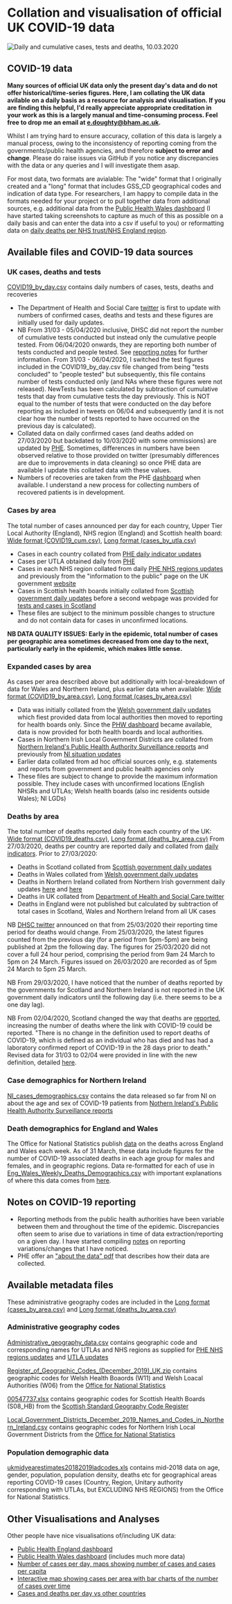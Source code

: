 # Collation and visualisation of official UK COVID-19 data

![Daily and cumulative cases, tests and deaths, 10.03.2020](https://github.com/emmadoughty/Daily_COVID-19/blob/master/Summary_plot.png)

## COVID-19 data

**Many sources of official UK data only the present day's data and do not offer historical/time-series figures. Here, I am collating the UK data avilable on a daily basis as a resource for analysis and visualisation. If you are finding this helpful, I'd really appreciate appropriate creditation in your work as this is a largely manual and time-consuming process. Feel free to drop me an email at e.doughty@bham.ac.uk.**

Whilst I am trying hard to ensure accuracy, collation of this data is largely a manual process, owing to the inconsistency of reporting coming from the governments/public health agencies, and therefore **subject to error and change**. Please do raise issues via GitHub if you notice any discrepancies with the data or any queries and I will investigate them asap.

For most data, two formats are avialable: The "wide" format that I originally created and a "long" format that includes GSS_CD geographical codes and indication of data type. For researchers, I am happy to compile data in the formats needed for your project or to pull together data from additional sources, e.g. additional data from the [Public Health Wales dashboard](https://public.tableau.com/profile/public.health.wales.health.protection#!/vizhome/RapidCOVID-19virology-Public/Headlinesummary) (I have started taking screenshots to capture as much of this as possible on a daily basis and can enter the data into a csv if useful to you) or reformatting data on [daily deaths per NHS trust/NHS England region](https://www.england.nhs.uk/statistics/statistical-work-areas/covid-19-daily-deaths/).

## Available files and COVID-19 data sources

### UK cases, deaths and tests


[COVID19_by_day.csv](https://github.com/emmadoughty/Daily_COVID-19/blob/master/Data/COVID19_by_day.csv) contains daily numbers of cases, tests, deaths and recoveries
- The Department of Health and Social Care [twitter](https://twitter.com/DHSCgovuk) is first to update with numbers of confirmed cases, deaths and tests and these figures are initially used for daily updates.
- NB From 31/03 - 05/04/2020 inclusive, DHSC did not report the number of cumulative tests conducted but instead only the cumulative people tested. From 06/04/2020 onwards, they are reporting both number of tests conducted and people tested. See [reporting notes](https://github.com/emmadoughty/Daily_COVID-19/blob/master/Reporting_notes.txt) for further information. From 31/03 - 06/04/2020, I switched the test figures included in the COVID19_by_day.csv file changed from being "tests concluded" to "people tested" but subsequently, this file contains number of tests conducted only (and NAs where these figures were not released). NewTests has been calculated by subtraction of cumulative tests that day from cumulative tests the day previously. This is NOT equal to the number of tests that were conducted on the day before reporting as included in tweets on 06/04 and subsequently (and it is not clear how the number of tests reported to have occurred on the previous day is calculated). 
- Collated data on daily confirmed cases (and deaths added on 27/03/2020 but backdated to 10/03/2020 with some ommissions) are updated by [PHE](https://www.arcgis.com/home/item.html?id=bc8ee90225644ef7a6f4dd1b13ea1d67). Sometimes, differences in numbers have been observed relative to those provided on twitter (presumably differences are due to improvements in data cleaning) so once PHE data are available I update this collated data with these values.
- Numbers of recoveries are taken from the PHE [dashboard](https://fingertips.phe.org.uk/documents/Historic%20COVID-19%20Dashboard%20Data.xlsx) when available. I understand a new process for collecting numbers of recovered patients is in development.

### Cases by area


The total number of cases announced per day for each country, Upper Tier Local Authority (England), NHS region (England) and Scottish health board: [Wide format (COVID19_cum.csv)](https://github.com/emmadoughty/Daily_COVID-19/blob/master/Data/COVID19_cum.csv), [Long format (cases_by_utla.csv)](https://github.com/emmadoughty/Daily_COVID-19/blob/master/Data/cases_by_utla.csv)
- Cases in each country collated from [PHE daily indicator updates](https://www.arcgis.com/home/item.html?id=bc8ee90225644ef7a6f4dd1b13ea1d67)
- Cases per UTLA obtained daily from [PHE](https://www.arcgis.com/home/item.html?id=b684319181f94875a6879bbc833ca3a6) 
- Cases in each NHS region collated from daily [PHE NHS regions updates](https://www.arcgis.com/home/item.html?id=ca796627a2294c51926865748c4a56e8) and previously from the "information to the public" page on the UK government [website](https://www.gov.uk/guidance/coronavirus-covid-19-information-for-the-public)
- Cases in Scottish health boards initially collated from [Scottish government daily updates](https://www.gov.scot/coronavirus-covid-19/) before a second webpage was provided for [tests and cases in Scotland](https://www.gov.scot/publications/coronavirus-covid-19-tests-and-cases-in-scotland/)
- These files are subject to the minimum possible changes to structure and do not contain data for cases in unconfirmed locations.


**NB DATA QUALITY ISSUES: Early in the epidemic, total number of cases per geographic area sometimes decreased from one day to the next, particularly early in the epidemic, which makes little sense.**

### Expanded cases by area
As cases per area described above but additionally with local-breakdown of data for Wales and Northern Ireland, plus earlier data when available: [Wide format (COVID19_by_area.csv)](https://github.com/emmadoughty/Daily_COVID-19/blob/master/Data/COVID19_by_area.csv), [Long format (cases_by_area.csv)](https://github.com/emmadoughty/Daily_COVID-19/blob/master/Data/cases_by_area.csv)
- Data was initially collated from the [Welsh government daily updates](https://covid19-phwstatement.nhs.wales/) which fiest provided data from local authorities then moved to reporting for health boards only. Since the [PHW dashboard](https://public.tableau.com/profile/public.health.wales.health.protection#!/vizhome/RapidCOVID-19virology-Public/Headlinesummary) became available, data is now provided for both health boards and local authorities.
- Cases in Northern Irish Local Government Districts are collated from [Northern Ireland's Public Health Authority Surveillance reports](https://www.publichealth.hscni.net/publications/covid-19-surveillance-reports) and previously from [NI situation updates](https://www.publichealth.hscni.net/news/covid-19-coronavirus)
- Earlier data collated from ad hoc official sources only, e.g. statements and reports from government and public health agencies only
- These files are subject to change to provide the maximum information possible. They include cases with unconfirmed locations (English NHSRs and UTLAs; Welsh health boards (also inc residents outside Wales); NI LGDs)


### Deaths by area
The total number of deaths reported daily from each country of the UK: [Wide format (COVID19_deaths.csv)](https://github.com/emmadoughty/Daily_COVID-19/blob/master/Data/COVID19_deaths.csv), [Long format (deaths_by_area.csv)](https://github.com/emmadoughty/Daily_COVID-19/blob/master/Data/deaths_by_area.csv)
From 27/03/2020, deaths per country are reported daily and collated from [daily indicators](https://www.arcgis.com/home/item.html?id=bc8ee90225644ef7a6f4dd1b13ea1d67). Prior to 27/03/2020:
- Deaths in Scotland collated from [Scottish government daily updates](https://www.gov.scot/coronavirus-covid-19/)
- Deaths in Wales collated from [Welsh government daily updates](https://covid19-phwstatement.nhs.wales/)
- Deaths in Northern Ireland collated from Northern Irish government daily updates [here](https://www.publichealth.hscni.net/news/covid-19-coronavirus) and [here](https://www.publichealth.hscni.net/publications/covid-19-surveillance-reports)
- Deaths in UK collated from [Department of Health and Social Care twitter](https://twitter.com/DHSCgovuk)
- Deaths in England were not published but calculated by subtraction of total cases in Scotland, Wales and Northern Ireland from all UK cases

NB [DHSC twitter](https://twitter.com/DHSCgovuk/status/1243237211119800323) announced on that from 25/03/2020 their reporting time period for deaths would change. From 25/03/2020, the latest figures counted from the previous day (for a period from 5pm-5pm) are being published at 2pm the following day. The figures for 25/03/2020 did not cover a full 24 hour period, comprising the period from 9am 24 March to 5pm on 24 March. Figures issued on 26/03/2020 are recorded as of 5pm 24 March to 5pm 25 March.

NB From 29/03/2020, I have noticed that the number of deaths reported by the governments for Scotland and Northern Ireland is not reported in the UK government daily indicators until the following day (i.e. there seems to be a one day lag).

NB From 02/04/2020, Scotland changed the way that deaths are [reported](https://www.gov.scot/news/new-process-for-reporting-covid-19-deaths/), increasing the number of deaths where the link with COVID-19 could be reported. "There is no change in the definition used to report deaths of COVID-19, which is defined as an individual who has died and has had a laboratory confirmed report of COVID-19 in the 28 days prior to death." Revised data for 31/03 to 02/04 were provided in line with the new definition, detailed [here](https://github.com/emmadoughty/Daily_COVID-19/blob/master/Reporting_notes.txt).

### Case demographics for Northern Ireland
[NI_cases_demographics.csv](https://github.com/emmadoughty/Daily_COVID-19/blob/master/Data/NI_cases_demographics.csv) contains the data released so far from NI on about the age and sex of COVID-19 patients from [Nothern Ireland's Public Health Authority Surveillance reports](https://www.publichealth.hscni.net/publications/covid-19-surveillance-reports)

### Death demographics for England and Wales
The Office for National Statistics publish [data](https://www.ons.gov.uk/peoplepopulationandcommunity/birthsdeathsandmarriages/deaths/bulletins/deathsregisteredweeklyinenglandandwalesprovisional/latest) on the deaths across England and Wales each week. As of 31 March, these data include figures for the number of COVID-19 associated deaths in each age group for males and females, and in geographic regions. Data re-formatted for each of use in [Eng_Wales_Weekly_Deaths_Demographics.csv](https://github.com/emmadoughty/Daily_COVID-19/blob/master/Data/Eng_Wales_Weekly_Deaths_Demographics.csv) with important explanations of where this data comes from [here](https://blog.ons.gov.uk/2020/03/31/counting-deaths-involving-the-coronavirus-covid-19/).

## Notes on COVID-19 reporting
- Reporting methods from the public health authorities have been variable between them and throughout the time of the epidemic. Discrepancies often seem to arise due to variations in time of data extraction/reporting on a given day. I have started compiling [notes](https://github.com/emmadoughty/Daily_COVID-19/blob/master/Reporting_notes.txt) on reporting variations/changes that I have noticed.
- PHE offer an ["about the data" pdf](https://fingertips.phe.org.uk/documents/PHE%20COVID-19%20Dashboard%20Metadata.pdf) that describes how their data are collected. 

## Available metadata files

These administrative geography codes are included in the [Long format (cases_by_area.csv)](https://github.com/emmadoughty/Daily_COVID-19/blob/master/Data/cases_by_area.csv) and [Long format (deaths_by_area.csv)](https://github.com/emmadoughty/Daily_COVID-19/blob/master/Data/deaths_by_area.csv)

### Administrative geography codes
[Administrative_geography_data.csv](https://github.com/emmadoughty/Daily_COVID-19/blob/master/Data/Administrative_geography_data.csv) contains geographic code and corresponding names for UTLAs and NHS regions as supplied for [PHE NHS regions updates](https://www.arcgis.com/home/item.html?id=ca796627a2294c51926865748c4a56e8) and [UTLA updates](https://www.arcgis.com/home/item.html?id=b684319181f94875a6879bbc833ca3a6)

[Register_of_Geographic_Codes_(December_2019)_UK.zip](https://github.com/emmadoughty/Daily_COVID-19/blob/master/Data/Register_of_Geographic_Codes_(December_2019)_UK.zip) contains geographic codes for Welsh Health Boaords (W11) and Welsh Loacal Authorities (W06) from the [Office for National Statistics](http://geoportal.statistics.gov.uk/datasets/register-of-geographic-codes-december-2019-for-the-united-kingdom)

[00547737.xlsx](https://github.com/emmadoughty/Daily_COVID-19/blob/master/Data/00547737.xlsx) contains geographic codes for Scottish Health Boards (S08_HB) from the [Scottish Standard Geography Code Register](https://www2.gov.scot/Topics/Statistics/sns/SNSRef/StanGeoCodeRegister)

[Local_Government_Districts_December_2019_Names_and_Codes_in_Northern_Ireland.csv](https://github.com/emmadoughty/Daily_COVID-19/blob/master/Data/Local_Government_Districts_December_2019_Names_and_Codes_in_Northern_Ireland.csv) contains geographic codes for Northern Irish Local Government Districts from the [Office for National Statistics](https://geoportal.statistics.gov.uk/datasets/local-government-districts-december-2019-names-and-codes-in-northern-ireland)

### Population demographic data
[ukmidyearestimates20182019ladcodes.xls](https://www.ons.gov.uk/peoplepopulationandcommunity/populationandmigration/populationestimates/datasets/populationestimatesforukenglandandwalesscotlandandnorthernireland) contains mid-2018 data on age, gender, population, population density, deaths etc for geographical areas reporting COVID-19 cases (Country, Region, Unitary authority corresponding with UTLAs, but EXCLUDING NHS REGIONS) from the Office for National Statistics.


## Other Visualisations and Analyses

Other people have nice visualisations of/including UK data:
- [Public Health England dashboard](https://www.arcgis.com/apps/opsdashboard/index.html#/f94c3c90da5b4e9f9a0b19484dd4bb14)
- [Public Health Wales dashboard](https://public.tableau.com/profile/public.health.wales.health.protection#!/vizhome/RapidCOVID-19virology-Public/Headlinesummary) (includes much more data)
- [Number of cases per day, maps showing number of cases and cases per capita](https://trafforddatalab.shinyapps.io/covid-19)
- [Interactive map showing cases per area with bar charts of the number of cases over time](https://www.arcgis.com/home/webmap/viewer.html?webmap=2c122cca2af644339cb636a9844672af&extent=-1.8598,50.9565,2.1969,52.3368)
- [Cases and deaths per day vs other countries](https://public.tableau.com/profile/andrewjmdata#!/vizhome/CoronaVirusMarch2020v4/Introduction?publish=yes)

